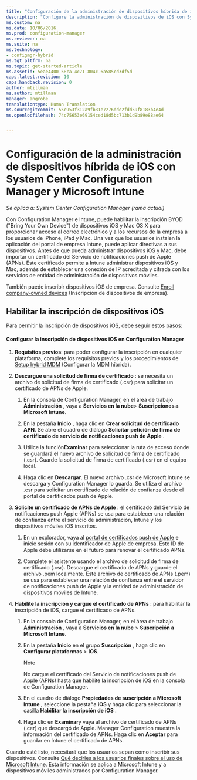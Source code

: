 ```yaml
---
title: "Configuración de la administración de dispositivos híbrida de iOS y Mac con System Center Configuration Manager y Microsoft Intune | Microsoft Docs"
description: "Configure la administración de dispositivos de iOS con System Center Configuration Manager y Microsoft Intune."
ms.custom: na
ms.date: 10/06/2016
ms.prod: configuration-manager
ms.reviewer: na
ms.suite: na
ms.technology:
- configmgr-hybrid
ms.tgt_pltfrm: na
ms.topic: get-started-article
ms.assetid: 5eae4400-58ca-4c71-804c-6a585cd3df5d
caps.latest.revision: 10
caps.handback.revision: 0
author: mtillman
ms.author: mtillman
manager: angrobe
translationtype: Human Translation
ms.sourcegitcommit: 55c953f312a9fb31e7276dde2fdd59f8183b4e4d
ms.openlocfilehash: 74c75653e69154ced18d5bc713b1d9b89e88ae64


---
```

# <a name="set-up-ios-hybrid-device-management-with-system-center-configuration-manager-and-microsoft-intune"></a>Configuración de la administración de dispositivos híbrida de iOS con System Center Configuration Manager y Microsoft Intune

*Se aplica a: System Center Configuration Manager (rama actual)*

Con Configuration Manager e Intune, puede habilitar la inscripción BYOD ("Bring Your Own Device") de dispositivos iOS y Mac OS X para proporcionar acceso al correo electrónico y a los recursos de la empresa a los usuarios de iPhone, iPad y Mac. Una vez que los usuarios instalen la aplicación del portal de empresa Intune, puede aplicar directivas a sus dispositivos. Antes de que pueda administrar dispositivos iOS y Mac, debe importar un certificado del Servicio de notificaciones push de Apple (APNs). Este certificado permite a Intune administrar dispositivos iOS y Mac, además de establecer una conexión de IP acreditada y cifrada con los servicios de entidad de administración de dispositivos móviles.  

 También puede inscribir dispositivos iOS de empresa.  Consulte [Enroll company-owned devices](enroll-company-owned-devices.md) (Inscripción de dispositivos de empresa).  

## <a name="enable-ios-device-enrollment"></a>Habilitar la inscripción de dispositivos iOS  
 Para permitir la inscripción de dispositivos iOS, debe seguir estos pasos:  

#### <a name="set-up-ios-device-enrollment-in-configuration-manager"></a>Configurar la inscripción de dispositivos iOS en Configuration Manager  

1.  **Requisitos previos**: para poder configurar la inscripción en cualquier plataforma, complete los requisitos previos y los procedimientos de [Setup hybrid MDM](setup-hybrid-mdm.md) (Configurar la MDM híbrida).    

2.  **Descargue una solicitud de firma de certificado** : se necesita un archivo de solicitud de firma de certificado (.csr) para solicitar un certificado de APNs de Apple.  

    1.  En la consola de Configuration Manager, en el área de trabajo **Administración** , vaya a **Servicios en la nube**> **Suscripciones a Microsoft Intune**.  

    2.  En la pestaña **Inicio** , haga clic en **Crear solicitud de certificado APN**. Se abre el cuadro de diálogo **Solicitar petición de firma de certificado de servicio de notificaciones push de Apple** .  

    3.  Utilice la función**Examinar** para seleccionar la ruta de acceso donde se guardará el nuevo archivo de solicitud de firma de certificado (.csr). Guarde la solicitud de firma de certificado (.csr) en el equipo local.  

    4.  Haga clic en **Descargar**. El nuevo archivo .csr de Microsoft Intune se descarga y Configuration Manager lo guarda. Se utiliza el archivo .csr para solicitar un certificado de relación de confianza desde el portal de certificados push de Apple.  

3.  **Solicite un certificado de APNs de Apple** : el certificado del Servicio de notificaciones push Apple (APNs) se usa para establecer una relación de confianza entre el servicio de administración, Intune y los dispositivos móviles iOS inscritos.  

    1.  En un explorador, vaya al [portal de certificados push de Apple](http://go.microsoft.com/fwlink/?LinkId=269844) e inicie sesión con su identificador de Apple de empresa. Este ID de Apple debe utilizarse en el futuro para renovar el certificado APNs.  

    2.  Complete el asistente usando el archivo de solicitud de firma de certificado (.csr). Descargue el certificado de APNs y guarde el archivo .pem localmente. Este archivo de certificado de APNs (.pem) se usa para establecer una relación de confianza entre el servidor de notificaciones push de Apple y la entidad de administración de dispositivos móviles de Intune.  

4.  **Habilite la inscripción y cargue el certificado de APNs** : para habilitar la inscripción de iOS, cargue el certificado de APNs.  

    1.  En la consola de Configuration Manager, en el área de trabajo **Administración** , vaya a **Servicios en la nube** > **Suscripción a Microsoft Intune**.  

    2.  En la pestaña **Inicio** en el grupo **Suscripción** , haga clic en **Configurar plataformas** > **IOS**.  

        > [!NOTE]  
        >  No cargue el certificado del Servicio de notificaciones push de Apple (APNs) hasta que habilite la inscripción de iOS en la consola de Configuration Manager.  

    3.  En el cuadro de diálogo **Propiedades de suscripción a Microsoft Intune** , seleccione la pestaña **iOS** y haga clic para seleccionar la casilla **Habilitar la inscripción de iOS** .  

    4.  Haga clic en **Examinar**y vaya al archivo de certificado de APNs (.cer) que descargó de Apple. Manager Configuration muestra la información del certificado de APNs. Haga clic en **Aceptar** para guardar en Intune el certificado de APNs.  

 Cuando esté listo, necesitará que los usuarios sepan cómo inscribir sus dispositivos. Consulte [Qué decirles a los usuarios finales sobre el uso de Microsoft Intune](https://docs.microsoft.com/intune/deploy-use/what-to-tell-your-end-users-about-using-microsoft-intune). Esta información se aplica a Microsoft Intune y a dispositivos móviles administrados por Configuration Manager.



<!--HONumber=Dec16_HO3-->


